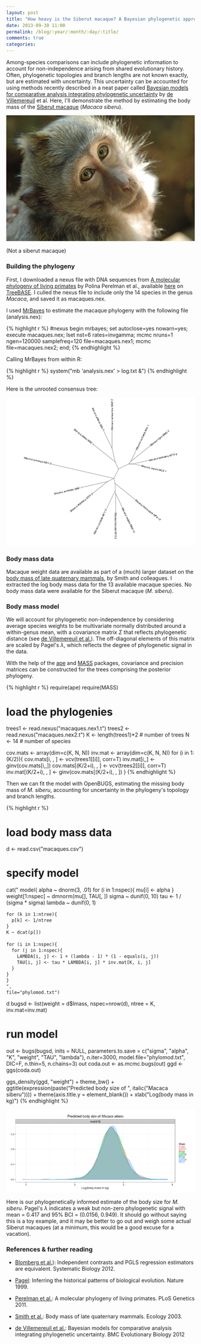 ```yaml
---
layout: post
title: "How heavy is the Siberut macaque? A Bayesian phylogenetic approach"
date: 2013-09-30 11:00
permalink: /blog/:year/:month/:day/:title/
comments: true
categories: 
---
```


Among-species comparisons can include phylogenetic information to account for non-independence  arising from shared evolutionary history. Often, phylogenetic topologies and branch lengths are not known exactly, but are estimated with uncertainty. This uncertainty can be accounted for using methods recently described in a neat paper called [Bayesian models for comparative analysis integrating phylogenetic uncertainty](http://www.biomedcentral.com/1471-2148/12/102) by 
[de Villemereuil](http://devillemereuil.legtux.org/) et al. Here, I'll demonstrate the method by estimating the body mass of the [Siberut macaque](http://www.iucnredlist.org/details/39795/0) (*Macaca siberu*). 

![](/images/Macaca-fascicularis.jpg)

(Not a siberut macaque)
       
### Building the phylogeny
First, I downloaded a nexus file with DNA sequences from [A molecular phylogeny of living primates](http://www.plosgenetics.org/article/info:doi/10.1371/journal.pgen.1001342#s4) by Polina Perelman et al., available [here](http://treebase.org/treebase-web/search/study/summary.html?id=12186) on [TreeBASE](http://treebase.org). I culled the nexus file to include only the 14 species in the genus *Macaca*, and saved it as macaques.nex. 

I used [MrBayes](http://mrbayes.sourceforge.net/) to estimate the macaque phylogeny with the following file (analysis.nex):

{% highlight r %}
#nexus
begin mrbayes;
   set autoclose=yes nowarn=yes;
   execute macaques.nex;
   lset nst=6 rates=invgamma;
   mcmc nruns=1 ngen=120000 samplefreq=120 file=macaques.nex1;
   mcmc file=macaques.nex2;
end;
{% endhighlight %}

Calling MrBayes from within R: 

{% highlight r %}
system("mb 'analysis.nex' > log.txt &")
{% endhighlight %}

Here is the unrooted consensus tree:

![](/images/tree.png)

### Body mass data
Macaque weight data are available as part of a (much) larger dataset on the [body mass of late quaternary mammals](http://www.esajournals.org/doi/abs/10.1890/02-9003), by Smith and colleagues. I extracted the log body mass data for the 13 available macaque species. No body mass data were available for the Siberut macaque (*M. siberu*).  

### Body mass model
We will account for phylogenetic non-independence by considering average species weights to be multivariate normally distributed around a within-genus mean, with a covariance matrix $\Sigma$ that reflects phylogenetic distance (see [de Villemereuil et al.][5]). The off-diagonal elements of this matrix are scaled by Pagel's $\lambda$, which reflects the degree of phylogenetic signal in the data.

With the help of the [ape](http://cran.r-project.org/web/packages/ape/) and [MASS](http://cran.r-project.org/web/packages/MASS/index.html) packages, covariance and precision matrices can be constructed for the trees comprising the posterior phylogeny. 

{% highlight r %}
require(ape)
require(MASS)

# load the phylogenies
trees1 <- read.nexus("macaques.nex1.t")
trees2 <- read.nexus("macaques.nex2.t")
K <- length(trees1)*2       # number of trees
N <- 14                     # number of species

cov.mats <- array(dim=c(K, N, N))
inv.mat <- array(dim=c(K, N, N))
for (i in 1:(K/2)){
  cov.mats[i, , ] <- vcv(trees1[[i]], corr=T)
  inv.mat[i,,] <- ginv(cov.mats[i,,])
  cov.mats[(K/2+i), , ] <- vcv(trees2[[i]], corr=T)
  inv.mat[(K/2+i), , ] <- ginv(cov.mats[(K/2+i), , ])
}
{% endhighlight %}

Then we can fit the model with OpenBUGS, estimating the missing body mass of *M. siberu*, accounting for uncertainty in the phylogeny's topology and branch lengths. 

{% highlight r %}
# load body mass data
d <- read.csv("macaques.csv")

# specify model
cat("
    model{
    alpha ~ dnorm(3, .01)
    for (i in 1:nspec){
      mu[i] <- alpha
    }
    weight[1:nspec] ~ dmnorm(mu[], TAU[, ])
    sigma ~ dunif(0, 10)
    tau <- 1 / (sigma * sigma)
    lambda ~ dunif(0, 1)
    
    for (k in 1:ntree){
      p[k] <- 1/ntree
    }
    K ~ dcat(p[])
    
    for (i in 1:nspec){
      for (j in 1:nspec){
        LAMBDA[i, j] <- 1 + (lambda - 1) * (1 - equals(i, j))
        TAU[i, j] <- tau * LAMBDA[i, j] * inv.mat[K, i, j]
      }
    }
    }
    ", 
    file="phylomod.txt")
d 
bugsd <- list(weight = d$lmass, nspec=nrow(d), 
           ntree = K, inv.mat=inv.mat)

# run model
out <- bugs(bugsd, inits = NULL,
            parameters.to.save = c("sigma", "alpha", "K", "weight", 
                                   "TAU", "lambda"),
            n.iter=3000, model.file="phylomod.txt", DIC=F, n.thin=5,
            n.chains=3)
out
coda.out <- as.mcmc.bugs(out)
ggd <- ggs(coda.out)

ggs_density(ggd, "weight") + theme_bw() + 
  ggtitle(expression(paste("Predicted body size of ", italic("Macaca siberu")))) +
  theme(axis.title.y = element_blank()) +
  xlab("Log(body mass in kg)")
{% endhighlight %}

![](/images/macaca.png)

Here is our phylogenetically informed estimate of the body size for *M. siberu*. Pagel's $\lambda$ indicates a weak but non-zero phylogenetic signal with mean = 0.417 and 95% BCI = (0.0156, 0.949). It should go without saying this is a toy example, and it may be better to go out and weigh some actual Siberut macaques (at a minimum, this would be a good excuse for a vacation).

### References & further reading
- [Blomberg et al.][1]): Independent contrasts and PGLS regression estimators are equivalent. Systematic Biology 2012.

- [Pagel][2]: Inferring the historical patterns of biological evolution. Nature 1999.

- [Perelman et al.][3]: A molecular phylogeny of living primates. PLoS Genetics 2011.

- [Smith et al.][4]: Body mass of late quaternary mammals. Ecology 2003.

- [de Villemereuil et al.][5]: Bayesian models for comparative analysis integrating phylogenetic uncertainty. BMC Evolutionary Biology 2012

[1]: http://sysbio.oxfordjournals.org/content/early/2012/03/20/sysbio.syr118.full.pdf
[2]: http://www.nature.com/nature/journal/v401/n6756/abs/401877a0.html
[3]: http://www.plosgenetics.org/article/info:doi/10.1371/journal.pgen.1001342
[4]: http://www.esajournals.org/doi/abs/10.1890/02-9003
[5]: http://www.biomedcentral.com/1471-2148/12/102
